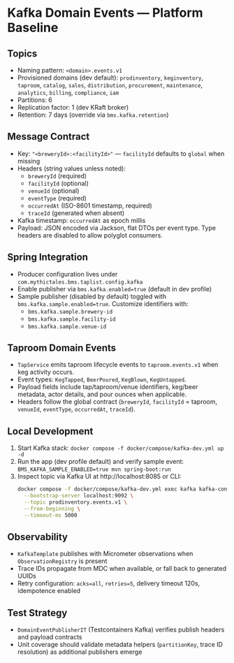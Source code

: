 # Kafka Domain Events — Platform Baseline

## Topics

- Naming pattern: `<domain>.events.v1`
- Provisioned domains (dev default): `prodinventory`, `keginventory`, `taproom`, `catalog`, `sales`, `distribution`, `procurement`, `maintenance`, `analytics`, `billing`, `compliance`, `iam`
- Partitions: 6
- Replication factor: 1 (dev KRaft broker)
- Retention: 7 days (override via `bms.kafka.retention`)

## Message Contract

- Key: `"<breweryId>:<facilityId>"` — `facilityId` defaults to `global` when missing
- Headers (string values unless noted):
  - `breweryId` (required)
  - `facilityId` (optional)
  - `venueId` (optional)
  - `eventType` (required)
  - `occurredAt` (ISO-8601 timestamp, required)
  - `traceId` (generated when absent)
- Kafka timestamp: `occurredAt` as epoch millis
- Payload: JSON encoded via Jackson, flat DTOs per event type. Type headers are disabled to allow polyglot consumers.

## Spring Integration

- Producer configuration lives under `com.mythictales.bms.taplist.config.kafka`
- Enable publisher via `bms.kafka.enabled=true` (default in dev profile)
- Sample publisher (disabled by default) toggled with `bms.kafka.sample.enabled=true`. Customize identifiers with:
  - `bms.kafka.sample.brewery-id`
  - `bms.kafka.sample.facility-id`
  - `bms.kafka.sample.venue-id`

## Taproom Domain Events

- `TapService` emits taproom lifecycle events to `taproom.events.v1` when keg activity occurs.
- Event types: `KegTapped`, `BeerPoured`, `KegBlown`, `KegUntapped`.
- Payload fields include tap/taproom/venue identifiers, keg/beer metadata, actor details, and pour ounces when applicable.
- Headers follow the global contract (`breweryId`, `facilityId` = taproom, `venueId`, `eventType`, `occurredAt`, `traceId`).

## Local Development

1. Start Kafka stack: `docker compose -f docker/compose/kafka-dev.yml up -d`
2. Run the app (dev profile default) and verify sample event: `BMS_KAFKA_SAMPLE_ENABLED=true mvn spring-boot:run`
3. Inspect topic via Kafka UI at http://localhost:8085 or CLI:
   ```bash
   docker compose -f docker/compose/kafka-dev.yml exec kafka kafka-console-consumer.sh \
     --bootstrap-server localhost:9092 \
     --topic prodinventory.events.v1 \
     --from-beginning \
     --timeout-ms 5000
   ```

## Observability

- `KafkaTemplate` publishes with Micrometer observations when `ObservationRegistry` is present
- Trace IDs propagate from MDC when available, or fall back to generated UUIDs
- Retry configuration: `acks=all`, `retries=5`, delivery timeout 120s, idempotence enabled

## Test Strategy

- `DomainEventPublisherIT` (Testcontainers Kafka) verifies publish headers and payload contracts
- Unit coverage should validate metadata helpers (`partitionKey`, trace ID resolution) as additional publishers emerge
